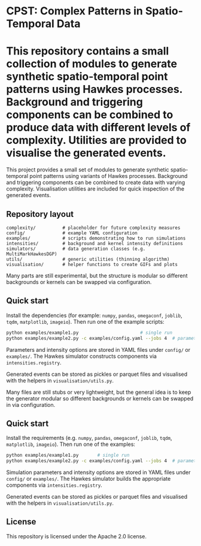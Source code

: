 # CPST: Complex Patterns in Spatio-Temporal Data


This repository contains a small collection of modules to generate synthetic spatio-temporal point patterns using Hawkes processes. Background and triggering components can be combined to produce data with different levels of complexity. Utilities are provided to visualise the generated events.
=======
This project provides a small set of modules to generate synthetic spatio-temporal
point patterns using variants of Hawkes processes.  Background and triggering
components can be combined to create data with varying complexity.  Visualisation
utilities are included for quick inspection of the generated events.

## Repository layout

```
complexity/          # placeholder for future complexity measures
config/              # example YAML configuration
examples/            # scripts demonstrating how to run simulations
intensities/         # background and kernel intensity definitions
simulators/          # data generation classes (e.g. MultiMarkHawkesDGP)
utils/               # generic utilities (thinning algorithm)
visualisation/       # helper functions to create GIFs and plots
```


Many parts are still experimental, but the structure is modular so different backgrounds or kernels can be swapped via configuration.

## Quick start

Install the dependencies (for example: `numpy`, `pandas`, `omegaconf`, `joblib`, `tqdm`, `matplotlib`, `imageio`). Then run one of the example scripts:

```bash
python examples/example1.py                       # single run
python examples/example2.py -c examples/config.yaml --jobs 4  # parameter sweep
```

Parameters and intensity options are stored in YAML files under `config/` or `examples/`. The Hawkes simulator constructs components via `intensities.registry`.

Generated events can be stored as pickles or parquet files and visualised with the helpers in `visualisation/utils.py`.


Many files are still stubs or very
lightweight, but the general idea is to keep the generator modular so different
backgrounds or kernels can be swapped in via configuration.

## Quick start

Install the requirements (e.g. `numpy`, `pandas`, `omegaconf`, `joblib`, `tqdm`,
`matplotlib`, `imageio`).  Then run one of the examples:

```bash
python examples/example1.py       # single run
python examples/example2.py -c examples/config.yaml --jobs 4  # parameter sweep
```

Simulation parameters and intensity options are stored in YAML files under
`config/` or `examples/`.  The Hawkes simulator builds the appropriate components
via `intensities.registry`.

Generated events can be stored as pickles or parquet files and visualised with the
helpers in `visualisation/utils.py`.

## License

This repository is licensed under the Apache 2.0 license.
